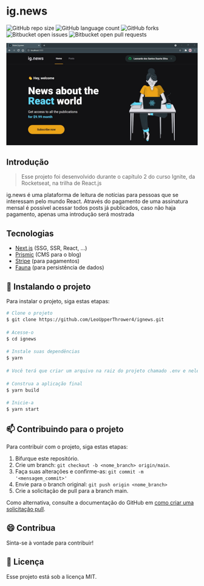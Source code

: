 # ig.news

![GitHub repo size](https://img.shields.io/github/repo-size/LeoUpperThrower4/ignews?style=for-the-badge)
![GitHub language count](https://img.shields.io/github/languages/count/LeoUpperThrower4/ignews?style=for-the-badge)
![GitHub forks](https://img.shields.io/github/forks/LeoUpperThrower4/ignews?style=for-the-badge)
![Bitbucket open issues](https://img.shields.io/bitbucket/issues/LeoUpperThrower4/ignews?style=for-the-badge)
![Bitbucket open pull requests](https://img.shields.io/bitbucket/pr-raw/LeoUpperThrower4/ignews?style=for-the-badge)

<img src="imgs/cover.jpg" alt="Cover photo">

## Introdução

> Esse projeto foi desenvolvido durante o capítulo 2 do curso Ignite, da Rocketseat, na trilha de React.js

ig.news é uma plataforma de leitura de notícias para pessoas que se interessam pelo mundo React. Através do pagamento de uma assinatura mensal é possível acessar todos posts já publicados, caso não haja pagamento, apenas uma introdução será mostrada

## Tecnologias

- [Next.js](https://nextjs.org/) (SSG, SSR, React, ...)
- [Prismic](https://prismic.io/) (CMS para o blog)
- [Stripe](https://stripe.com/br) (para pagamentos)
- [Fauna](https://fauna.com/) (para persistência de dados)

## 🚀 Instalando o projeto

Para instalar o projeto, siga estas etapas:

```bash
# Clone o projeto
$ git clone https://github.com/LeoUpperThrower4/ignews.git

# Acesse-o
$ cd ignews

# Instale suas dependências
$ yarn

# Você terá que criar um arquivo na raiz do projeto chamado .env e nele precisará preencher as variáveis do Stripe, Prismic, Github, etc...

# Construa a aplicação final
$ yarn build

# Inicie-a
$ yarn start

```

## 📫 Contribuindo para o projeto

Para contribuir com o projeto, siga estas etapas:

1. Bifurque este repositório.
2. Crie um branch: `git checkout -b <nome_branch> origin/main`.
3. Faça suas alterações e confirme-as: `git commit -m '<mensagem_commit>'`
4. Envie para o branch original: `git push origin <nome_branch>`
5. Crie a solicitação de pull para a branch main.

Como alternativa, consulte a documentação do GitHub em [como criar uma solicitação pull](https://help.github.com/en/github/collaborating-with-issues-and-pull-requests/creating-a-pull-request).

## 😄 Contribua<br>

Sinta-se à vontade para contribuir!

## 📝 Licença

Esse projeto está sob a licença MIT.
